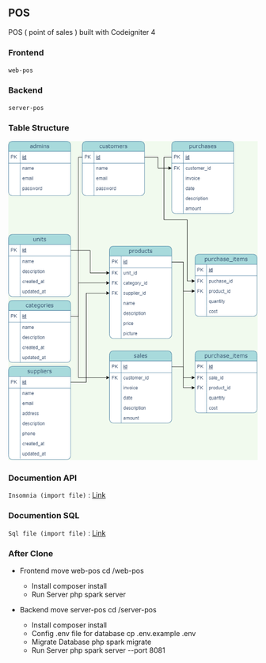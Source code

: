 ## POS
POS ( point of sales ) built with Codeigniter 4

### Frontend
`web-pos` 

### Backend
`server-pos`

### Table Structure
![Table Structure](https://github.com/imankubbil/majo-pos/blob/master/document/ERD.png)

### Documention API
`Insomnia (import file)` : [Link](https://github.com/imankubbil/majo-pos/blob/master/document/collection-insomnia)

### Documention SQL
`Sql file (import file)` : [Link](https://github.com/imankubbil/majo-pos/blob/master/document/posmajo.sql)

### After Clone
- Frontend
    move web-pos
    cd /web-pos
    - Install
        composer install
    - Run Server
        php spark server

- Backend
    move server-pos
    cd /server-pos
    - Install
        composer install
    - Config .env file for database
        cp .env.example .env
    - Migrate Database
        php spark migrate
    - Run Server
        php spark server --port 8081